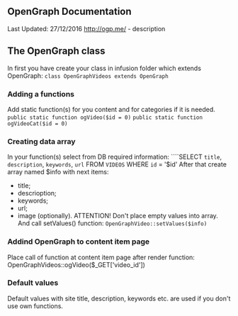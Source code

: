 ## OpenGraph Documentation
Last Updated: 27/12/2016
http://ogp.me/ - description

## The OpenGraph class
In first you have create your class in infusion folder which extends OpenGraph:
````class OpenGraphVideos extends OpenGraph````

### Adding a functions
Add static function(s) for you content and for categories if it is needed.
````public static function ogVideo($id = 0)````
````public static function ogVideoCat($id = 0)````

### Creating data array
In your function(s) select from DB required information:
````SELECT `title`, `description`, `keywords`, `url` FROM `VIDEOS` WHERE `id` = '$id'
After that create array named $info with next items:
* title;
* descrioption;
* keywords;
* url;
* image (optionally).
 ATTENTION! Don't place empty values into array.
And call setValues() function:
````OpenGraphVideo::setValues($info)````

### Addind OpenGraph to content item page
Place call of function at content item page after render function:
OpenGraphVideos::ogVideo($_GET['video_id'])

### Default values
Default values with site title, description, keywords etc. are used if you don't use own functions.
